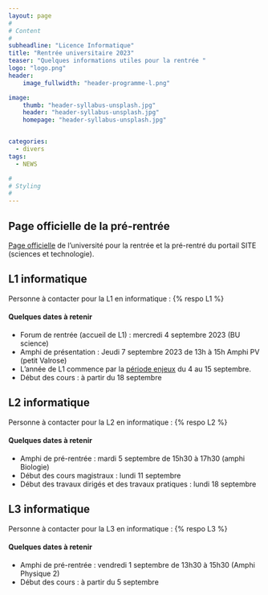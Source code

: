 ```yaml
---
layout: page
#
# Content
#
subheadline: "Licence Informatique"
title: "Rentrée universitaire 2023"
teaser: "Quelques informations utiles pour la rentrée "
logo: "logo.png"
header:
    image_fullwidth: "header-programme-l.png"

image:
    thumb: "header-syllabus-unsplash.jpg"
    header: "header-syllabus-unsplash.jpg"
    homepage: "header-syllabus-unsplash.jpg"


categories:
  - divers
tags:
  - NEWS

#
# Styling
#
---
```




## Page officielle de la pré-rentrée ##

[Page officielle](https://univ-cotedazur.fr/portails/portail-sciences-et-technologies/rentree/dates-de-rentrees-et-pre-rentrees-1) de l’université pour la rentrée et la pré-rentré du portail SITE (sciences et technologie).

## L1 informatique ##

Personne à contacter pour la L1 en informatique : {% respo L1 %}


#### Quelques dates à retenir ####


- Forum de rentrée (accueil de L1) : mercredi 4 septembre 2023 (BU science)
- Amphi de présentation : Jeudi 7 septembre 2023 de 13h à 15h Amphi PV (petit Valrose)
- L’année de L1 commence par la [période enjeux](https://univ-cotedazur.fr/portails/portail-sciences-de-la-vie/rentree/periode-enjeux) du 4 au 15 septembre.
- Début des cours : à partir du 18 septembre





## L2 informatique ##

Personne à contacter pour la L2 en informatique : {% respo L2 %}

#### Quelques dates à retenir ####

- Amphi de pré-rentrée : mardi 5 septembre de 15h30 à 17h30 (amphi Biologie)
- Début des cours magistraux : lundi 11 septembre
- Début des travaux dirigés et des travaux pratiques : lundi 18 septembre




## L3 informatique ##

Personne à contacter pour la L3 en informatique : {% respo L3 %}

#### Quelques dates à retenir ####

- Amphi de pré-rentrée : vendredi 1 septembre de 13h30 à 15h30 (Amphi Physique 2)
- Début des cours : à partir du 5 septembre
